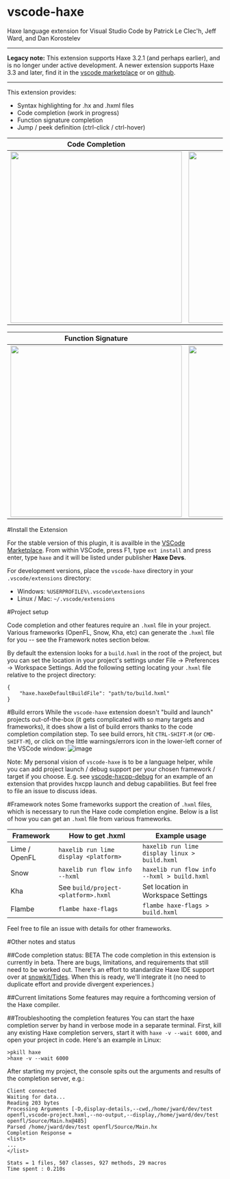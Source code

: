# vscode-haxe
Haxe language extension for Visual Studio Code
by Patrick Le Clec'h, Jeff Ward, and Dan Korostelev

------------------------

**Legacy note:** This extension supports Haxe 3.2.1 (and perhaps earlier), and is no longer under active development. A newer extension supports Haxe 3.3 and later, find it in the [vscode marketplace](https://marketplace.visualstudio.com/items?itemName=nadako.vshaxe) or on [github](https://github.com/vshaxe/vshaxe).

------------------------

This extension provides:
- Syntax highlighting for .hx and .hxml files
- Code completion (work in progress)
- Function signature completion
- Jump / peek definition (ctrl-click / ctrl-hover)

Code Completion  | Peek Definition
------------- | -------------
<img src="https://cloud.githubusercontent.com/assets/2192439/13637956/41882252-e5c7-11e5-947a-51e53a2eed46.gif" width=400> | <img src="https://cloud.githubusercontent.com/assets/2192439/13637971/542aa33a-e5c7-11e5-961d-d645e8f54df0.gif" width=400>

Function Signature | Build Error Reporting
------------------ | ------------------------
<img src="https://cloud.githubusercontent.com/assets/2192439/13637928/180ff594-e5c7-11e5-831a-4a3653e53d54.gif" width=400> | <img src="https://cloud.githubusercontent.com/assets/2192439/14265893/681877fe-fa81-11e5-84e3-a897da115374.png" width=400>


#Install the Extension

For the stable version of this plugin, it is availble in the [VSCode Marketplace](https://marketplace.visualstudio.com/items/haxedevs.haxe). From within VSCode, press F1, type `ext install` and press enter, type `haxe` and it will be listed under publisher **Haxe Devs**.

For development versions, place the `vscode-haxe` directory in your `.vscode/extensions` directory:
- Windows: `%USERPROFILE%\.vscode\extensions`
- Linux / Mac: `~/.vscode/extensions`

#Project setup

Code completion and other features require an `.hxml` file in your project. Various frameworks (OpenFL, Snow, Kha, etc) can generate the `.hxml` file for you -- see the Framework notes section below.

By default the extension looks for a `build.hxml` in the root of the project, but you can set the location in your project's settings under File -> Preferences -> Workspace Settings. Add the following setting locating your `.hxml` file relative to the project directory:

```
{
    "haxe.haxeDefaultBuildFile": "path/to/build.hxml"
}
```

#Build errors
While the `vscode-haxe` extension doesn't "build and launch" projects out-of-the-box (it gets complicated with so many targets and frameworks), it does show a list of build errors thanks to the code completion compilation step. To see build errors, hit `CTRL-SHIFT-M` (or `CMD-SHIFT-M`), or click on the little warnings/errors icon in the lower-left corner of the VSCode window: ![image](https://cloud.githubusercontent.com/assets/2192439/14284678/b7c904b0-fb05-11e5-815c-b73f28dbc096.png)


Note: My personal vision of `vscode-haxe` is to be a language helper, while you can add project launch / debug support per your chosen framework / target if you choose. E.g. see [vscode-hxcpp-debug](https://github.com/jcward/vscode-hxcpp-debug) for an example of an extension that provides hxcpp launch and debug capabilities. But feel free to file an issue to discuss ideas.

#Framework notes
Some frameworks support the creation of `.hxml` files, which is necessary to run the Haxe code completion engine. Below is a list of how you can get an `.hxml` file from various frameworks.

Framework     | How to get .hxml                      | Example usage
------------- | --------------------------------------|------------------------
Lime / OpenFL | `haxelib run lime display <platform>` | `haxelib run lime display linux > build.hxml`
Snow          | `haxelib run flow info --hxml`        | `haxelib run flow info --hxml > build.hxml`
Kha           | See `build/project-<platform>.hxml`   | Set location in Workspace Settings
Flambe        | `flambe haxe-flags`                   | `flambe haxe-flags > build.hxml`

Feel free to file an issue with details for other frameworks.

#Other notes and status

##Code completion status: BETA
The code completion in this extension is currently in beta. There are bugs, limitations, and requirements that still need to be worked out. There's an effort to standardize Haxe IDE support over at [snowkit/Tides](https://github.com/snowkit/tides). When this is ready, we'll integrate it (no need to duplicate effort and provide divergent experiences.)

##Current limitations
Some features may require a forthcoming version of the Haxe compiler.

##Troubleshooting the completion features
You can start the haxe completion server by hand in verbose mode in a separate terminal. First, kill any existing Haxe completion servers, start it with `haxe -v --wait 6000`, and open your project in code. Here's an example in Linux:

```
>pkill haxe
>haxe -v --wait 6000
```
After starting my project, the console spits out the arguments and results of the completion server, e.g.:
```
Client connected
Waiting for data...
Reading 203 bytes
Processing Arguments [-D,display-details,--cwd,/home/jward/dev/test openfl,vscode-project.hxml,--no-output,--display,/home/jward/dev/test openfl/Source/Main.hx@485]
Parsed /home/jward/dev/test openfl/Source/Main.hx
Completion Response =
<list>
...
</list>

Stats = 1 files, 507 classes, 927 methods, 29 macros
Time spent : 0.210s
```


